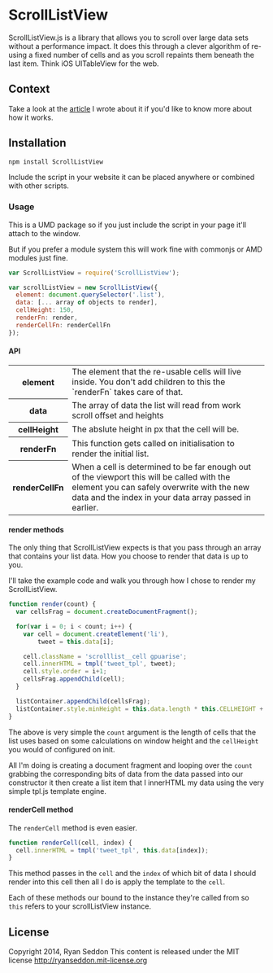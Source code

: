 # ScrollListView

ScrollListView.js is a library that allows you to scroll over large data sets without a performance impact.
It does this through a clever algorithm of re-using a fixed number of cells and as you scroll repaints them beneath the last item.
Think iOS UITableView for the web.

## Context

Take a look at the [article](http://www.thecssninja.com/javascript/scrolllistview) I wrote about it if you'd like to know more about how it works.

## Installation

```js
npm install ScrollListView
```

Include the script in your website it can be placed anywhere or combined with other scripts.

### Usage

This is a UMD package so if you just include the script in your page it'll attach to the window.

But if you prefer a module system this will work fine with commonjs or AMD modules just fine.

```js
var ScrollListView = require('ScrollListView');

var scrollListView = new ScrollListView({
  element: document.querySelector('.list'),
  data: [... array of objects to render],
  cellHeight: 150,
  renderFn: render,
  renderCellFn: renderCellFn
});
```

#### API

<table>
    <tr>
        <th>element</th>
        <td>The element that the re-usable cells will live inside. You don't add children to this the `renderFn` takes care of that.</td>
    </tr>
    <tr>
        <th>data</th>
        <td>The array of data the list will read from work scroll offset and heights</td>
    </tr>
    <tr>
        <th>cellHeight</th>
        <td>The abslute height in px that the cell will be.</td>
    </tr>
    <tr>
        <th>renderFn</th>
        <td>This function gets called on initialisation to render the initial list.</td>
    </tr>
    <tr>
        <th>renderCellFn</th>
        <td>When a cell is determined to be far enough out of the viewport this will be called with the element you can safely overwrite with the new data and the index in your data array passed in earlier. </td>
    </tr>
</table>

#### render methods

The only thing that ScrollListView expects is that you pass through an array that contains your list data. How you choose to render that data is up to you.

I'll take the example code and walk you through how I chose to render my ScrollListView.

```js
function render(count) {
  var cellsFrag = document.createDocumentFragment();

  for(var i = 0; i < count; i++) {
    var cell = document.createElement('li'),
        tweet = this.data[i];

    cell.className = 'scrolllist__cell gpuarise';
    cell.innerHTML = tmpl('tweet_tpl', tweet);
    cell.style.order = i+1;
    cellsFrag.appendChild(cell);
  }

  listContainer.appendChild(cellsFrag);
  listContainer.style.minHeight = this.data.length * this.CELLHEIGHT + 'px';
}
```

The above is very simple the `count` argument is the length of cells that the list uses based on some calculations on window height and the `cellHeight` you would of configured on init.

All I'm doing is creating a document fragment and looping over the `count` grabbing the corresponding bits of data from the data passed into our constructor it then create a list item that I innerHTML my data using the very simple tpl.js template engine.

#### renderCell method

The `renderCell` method is even easier.

```js
function renderCell(cell, index) {
  cell.innerHTML = tmpl('tweet_tpl', this.data[index]);
}
```

This method passes in the `cell` and the `index` of which bit of data I should render into this cell then all I do is apply the template to the `cell`.

Each of these methods our bound to the instance they're called from so `this` refers to your scrollListView instance.

## License

Copyright 2014, Ryan Seddon
This content is released under the MIT license http://ryanseddon.mit-license.org
